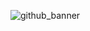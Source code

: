 ![github_banner](https://user-images.githubusercontent.com/28512517/135363337-e8336b8c-190e-4674-af07-0bb1bd5737e1.png)
